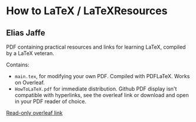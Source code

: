 # How to LaTeX / LaTeXResources
## Elias Jaffe

PDF containing practical resources and links for learning LaTeX, compiled by a LaTeX veteran.

Contains:
* `main.tex`, for modifying your own PDF. Compiled with PDFLaTeX. Works on Overleaf.
* `HowToLaTeX.pdf` for immediate distribution. Github PDF display isn't compatible with hyperlinks, see the overleaf link or download and open in your PDF reader of choice.

[Read-only overleaf link](https://www.overleaf.com/read/wjkrwkgzmpqd)
